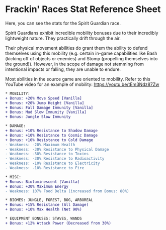 # Frackin' Races Stat Reference Sheet

Here, you can see the stats for the Spirit Guardian race.

Spirit Guardians exhibit incredible mobility bonuses due to their incredibly lightweight nature. They practically drift through the air.

Their physical movement abilities do grant them the ability to defend themselves using this mobility (e.g. certain in-game capabilities like Bash (kicking off of objects or enemies) and Stomp (propelling themselves into the ground)). However, in the scope of damage not stemming from intentional impacts or falling, they are unable to endure.

Most abilities in the source game are oriented to mobility. Refer to this YouTube video for an example of mobility: https://youtu.be/tEm3Ndz87Zw

```diff
* MOBILITY:
+ Bonus: +20% Move Speed [Vanilla]
+ Bonus: +20% Jump Height [Vanilla]
+ Bonus: Fall Damage Immunity [Vanilla]
+ Bonus: Mud Slow Immunity [Vanilla]
+ Bonus: Jungle Slow Immunity

* DAMAGE:
+ Bonus: +10% Resistance to Shadow Damage
+ Bonus: +10% Resistance to Cosmic Damage
+ Bonus: +10% Resistance to Cold Damage
- Weakness: -20% Maximum Health
- Weakness: -30% Resistance to Physical Damage
- Weakness: -30% Resistance to Toxins
- Weakness: -30% Resistance to Radioactivity
- Weakness: -10% Resistance to Electricity
- Weakness: -10% Resistance to Fire

* MISC:
+ Bonus: Bioluminescent [Vanilla]
+ Bonus: +30% Maximum Energy
- Weakness: 107% Food Delta (increased from Bonus: 80%)

* BIOMES: JUNGLE, FOREST, BOG, ARBOREAL
+ Bonus: +15% Resistance (All Damage)
+ Bonus: +10% Max Health (Net 90%)

* EQUIPMENT BONUSES: STAVES, WANDS
+ Bonus: +12% Attack Power (Decreased from 30%)
```